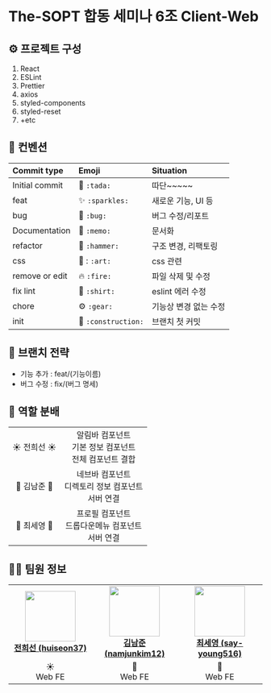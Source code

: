 # The-SOPT 합동 세미나 6조 Client-Web

## :gear: 프로젝트 구성

1. React
2. ESLint
3. Prettier
4. axios
5. styled-components
6. styled-reset
8. +etc

<!-- ## 📂 디렉토리 구조

변경될 수 있습니다 ~ !

```bash
// src directory structure
├── App.jsx
├── Assets
│   ├── icon
│   └── img
├── Components
│   ├── Comment
│   │   ├── CommentHandler.jsx
│   │   ├── CommentList.jsx
│   │   ├── CommentToggleButton.jsx
│   │   └── index.jsx
│   ├── Common
│   │   ├── FilterBar.jsx
│   │   └── NavBar.jsx
│   ├── Responsive.jsx
│   ├── SideBar.jsx
│   └── Video
│       ├── ChannelInfo.jsx
│       ├── VideoContainer.jsx
│       ├── VideoIcons.jsx
│       ├── VideoInfo.jsx
│       ├── VideoProgressBar.jsx
│       ├── VideoRuntime.jsx
│       ├── VideoTag.jsx
│       ├── VideoTitle.jsx
│       └── index.jsx
├── Constants
│   ├── colors.js
│   └── deviceInfo.js
├── Cores
│   ├── Contexts
│   │   └── index.js
│   ├── Hooks
│   │   ├── useAPI.jsx
│   │   ├── useDarkmode.jsx
│   │   └── useVideoInfo.jsx
│   ├── api.js
│   └── router.jsx
├── Pages
│   ├── MainPage.jsx
│   ├── NotFound.jsx
│   └── VideoPage.jsx
├── Style
│   ├── DarkModeProvider.jsx
│   ├── globalStyle.js
│   └── mediaQuery.js
├── Utils
│   └── shortenNumber.js
├── index.js
```  -->

## 🤙 컨벤션


|   Commit type              | Emoji                                         | Situation |
|:---------------------------|:----------------------------------------------|:----|
| Initial commit             | :tada: `:tada:`                               | 따단~~~~~ |
| feat                | :sparkles: `:sparkles:`                       | 새로운 기능, UI 등 | 
| bug                     | :bug: `:bug:`                                 |  버그 수정/리포트  |
| Documentation              | :memo: `:memo:`                             | 문서화 |
| refactor             | :hammer: `:hammer:`                           | 구조 변경, 리팩토링 |
| css              | 🎨 : `:art:`                           | css 관련 |
| remove or edit        | :fire: `:fire:`                               |  파일 삭제 및 수정 |
| fix lint                       | :shirt: `:shirt:`                             | eslint 에러 수정 | 
| chore           | :gear:  `:gear:`              | 기능상 변경 없는 수정 | 
| init           | :construction:  `:construction:`              | 브랜치 첫 커밋 | 

## 🌳 브랜치 전략

- 기능 추가 : feat/(기능이름)
- 버그 수정 : fix/(버그 명세)

## 🤝 역할 분배

<table>
    <tr align="center">
        <td>
           ☀️ 전희선 ☀️
        </td>
        <td>
           알림바 컴포넌트<br>
           기본 정보 컴포넌트<br>
           전체 컴포넌트 결합
        </td>
    </tr>
    <tr align="center">
        <td>
            👶 김남준 👶
        </td>
        <td>
           네브바 컴포넌트<br>
           디렉토리 정보 컴포넌트<br>
           서버 연결<br>
        </td>
    </tr>
    <tr align="center">
        <td>
            💜 최세영 💜
        </td>
        <td>
           프로필 컴포넌트<br>
           드롭다운메뉴 컴포넌트<br>
           서버 연결<br>
        </td>
    </tr>
</table>


## 👨‍💻 팀원 정보
<table>
    <tr align="center">
        <td style="min-width: 150px;">
            <a href="https://github.com/huiseon37">
              <img src="https://github.com/huiseon37.png" width="100">
              <br />
              <b>전희선 (huiseon37)</b>
            </a>
        </td>
        <td style="min-width: 150px;">
            <a href="https://github.com/namjunkim12">
              <img src="https://github.com/namjunkim12.png" width="100">
              <br />
              <b>김남준 (namjunkim12)</b>
            </a> 
        </td>
        <td style="min-width: 150px;">
            <a href="https://github.com/say-young516">
              <img src="https://github.com/say-young516.png" width="100">
              <br />
              <b>최세영 (say-young516)</b>
            </a> 
        </td>
    </tr>
    <tr align="center">
        <td>
            ☀️ <br/>
            Web FE
        </td>
        <td>
            👶 <br />
            Web FE
        </td>
        <td>
            💜 <br />
            Web FE
        </td>
    </tr>
</table>
